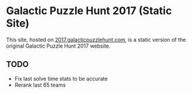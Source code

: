 # Galactic Puzzle Hunt 2017 (Static Site)

This site, hosted on [2017.galacticpuzzlehunt.com](https://2017.galacticpuzzlehunt.com), is a static version of the original Galactic Puzzle Hunt 2017 website.

## TODO

* Fix last solve time stats to be accurate
* Rerank last 65 teams
